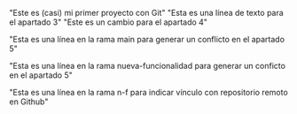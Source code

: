 "Este es (casi) mi primer proyecto con Git"
"Esta es una línea de texto para el apartado 3"
"Este es un cambio para el apartado 4"

"Esta es una línea en la rama main para generar un conflicto en el apartado 5"

"Esta es una línea en la rama nueva-funcionalidad para generar un conficto en el apartado 5"

"Esta es una línea en la rama n-f para indicar vínculo con repositorio remoto en Github"

